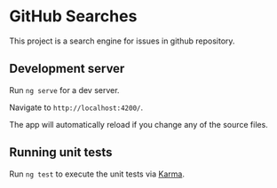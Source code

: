 # GitHub Searches 

This project is a search engine for issues in github repository.

## Development server

Run `ng serve` for a dev server. 

Navigate to `http://localhost:4200/`. 

The app will automatically reload if you change any of the source files.

## Running unit tests

Run `ng test` to execute the unit tests via [Karma](https://karma-runner.github.io).

